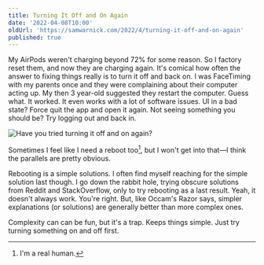 ```yaml
---
title: Turning It Off and On Again
date: '2022-04-08T10:00'
oldUrl: 'https://samwarnick.com/2022/4/turning-it-off-and-on-again'
published: true
---
```


My AirPods weren't charging beyond 72% for some reason. So I factory reset them, and now they are charging again. It's comical how often the answer to fixing things really is to turn it off and back on. I was FaceTiming with my parents once and they were complaining about their computer acting up. My then 3 year-old suggested they restart the computer. Guess what. It worked. It even works with a lot of software issues. UI in a bad state? Force quit the app and open it again. Not seeing something you should be? Try logging out and back in.

![Have you tried turning it off and on again?](/media/1649427618_it-crowd.gif)

Sometimes I feel like I need a reboot too[^1], but I won't get into that—I think the parallels are pretty obvious.

Rebooting is a simple solutions. I often find myself reaching for the simple solution last though. I go down the rabbit hole, trying obscure solutions from  Reddit and StackOverflow, only to try rebooting as a last result. Yeah, it doesn't always work. You're right. But, like Occam's Razor says, simpler explanations (or solutions) are generally better than more complex ones.

Complexity can can be fun, but it's a trap. Keeps things simple. Just try turning something on and off first.

[^1]: I'm a real human.
